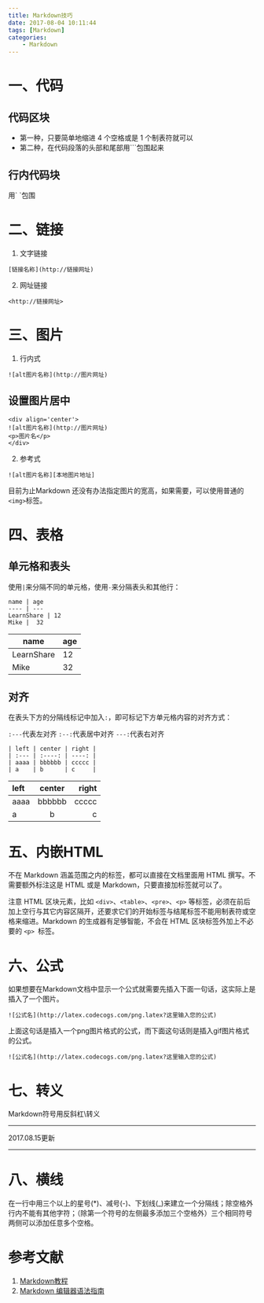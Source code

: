 ```yaml
---
title: Markdown技巧
date: 2017-08-04 10:11:44
tags: [Markdown]
categories: 
    - Markdown
---
```

# 一、代码
## 代码区块
- 第一种，只要简单地缩进 4 个空格或是 1 个制表符就可以
- 第二种，在代码段落的头部和尾部用\`\`\`包围起来

## 行内代码块
用\` \`包围

# 二、链接
1. 文字链接 
```
[链接名称](http://链接网址)
```

2. 网址链接 
```
<http://链接网址>
```

# 三、图片
1. 行内式
```
![alt图片名称](http://图片网址)
```
## 设置图片居中
```
<div align='center'>
![alt图片名称](http://图片网址)
<p>图片名</p>
</div>
```
2. 参考式
```
![alt图片名称][本地图片地址]
```

目前为止Markdown 还没有办法指定图片的宽高，如果需要，可以使用普通的`<img>`标签。
<!--more-->
# 四、表格
## 单元格和表头
使用`|`来分隔不同的单元格，使用`-`来分隔表头和其他行：
```
name | age
---- | ---
LearnShare | 12
Mike |  32
```
name | age
---- | ---
LearnShare | 12
Mike |  32

## 对齐
在表头下方的分隔线标记中加入`:`，即可标记下方单元格内容的对齐方式：

`:---`代表左对齐
`:--:`代表居中对齐
`---:`代表右对齐
```
| left | center | right |
| :--- | :----: | ----: |
| aaaa | bbbbbb | ccccc |
| a    | b      | c     |
```
| left | center | right |
| :--- | :----: | ----: |
| aaaa | bbbbbb | ccccc |
| a    | b      | c     |

# 五、内嵌HTML
不在 Markdown 涵盖范围之内的标签，都可以直接在文档里面用 HTML 撰写。不需要额外标注这是 HTML 或是 Markdown，只要直接加标签就可以了。

注意 HTML 区块元素，比如 `<div>`、`<table>`、`<pre>`、`<p>` 等标签，必须在前后加上空行与其它内容区隔开，还要求它们的开始标签与结尾标签不能用制表符或空格来缩进。Markdown 的生成器有足够智能，不会在 HTML 区块标签外加上不必要的 `<p> `标签。
# 六、公式
如果想要在Markdown文档中显示一个公式就需要先插入下面一句话，这实际上是插入了一个图片。
```
![公式名](http://latex.codecogs.com/png.latex?这里输入您的公式)
```

上面这句话是插入一个png图片格式的公式，而下面这句话则是插入gif图片格式的公式。
```
![公式名](http://latex.codecogs.com/png.latex?这里输入您的公式)
```

# 七、转义
Markdown符号用反斜杠\\转义

______________
2017.08.15更新
______________

# 八、横线
在一行中用三个以上的星号(*)、减号(-)、下划线(_)来建立一个分隔线；除空格外行内不能有其他字符；（除第一个符号的左侧最多添加三个空格外）三个相同符号两侧可以添加任意多个空格。

# 参考文献
1. [Markdown教程](https://kennylee26.gitbooks.io/markdown/content/grammar/Inline-HTML.html)
2. [Markdown 编辑器语法指南](https://segmentfault.com/markdown#articleHeader7)
